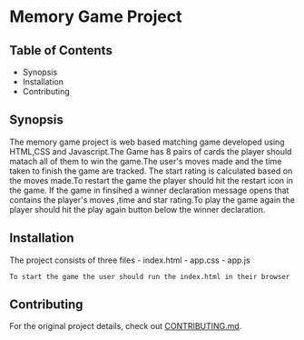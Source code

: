 # Memory Game Project

## Table of Contents
- Synopsis
- Installation
- Contributing

## Synopsis

The memory game project is web based matching game developed using HTML,CSS and Javascript.The Game has 8 pairs of cards the player should matach all of them to win the game.The user's moves made and the time taken to finish the game are tracked.
The start rating is calculated based on the moves made.To restart the game the player should hit the restart icon in the game.
If the game in finsihed a winner declaration message opens that contains the player's moves ,time and star rating.To play the game again the player should hit the play again button below the winner declaration. 

## Installation
The project consists of three files
	- index.html 
	- app.css
	- app.js

	To start the game the user should run the index.html in their browser
## Contributing

For the original project details, check out [CONTRIBUTING.md](CONTRIBUTING.md).
